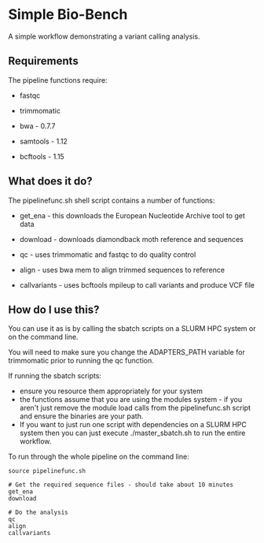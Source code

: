 # Simple Bio-Bench

A simple workflow demonstrating a variant calling analysis.

## Requirements
The pipeline functions require:

* fastqc

* trimmomatic

* bwa - 0.7.7

* samtools - 1.12

* bcftools - 1.15

## What does it do?

The pipelinefunc.sh shell script contains a number of functions:

* get_ena - this downloads the European Nucleotide Archive tool to get data

* download - downloads diamondback moth reference and sequences

* qc - uses trimmomatic and fastqc to do quality control

* align - uses bwa mem to align trimmed sequences to reference

* callvariants - uses bcftools mpileup to call variants and produce VCF file

## How do I use this?

You can use it as is by calling the sbatch scripts on a SLURM HPC system or on
the command line.

You will need to make sure you change the ADAPTERS_PATH variable for trimmomatic
prior to running the qc function.

If running the sbatch scripts:
* ensure you resource them appropriately for your system
* the functions assume that you are using the modules system - if you aren't
  just remove the module load calls from the pipelinefunc.sh script and ensure
  the binaries are your path.
* If you want to just run one script with dependencies on a SLURM HPC system
  then you can just execute ./master_sbatch.sh to run the entire workflow.

To run through the whole pipeline on the command line:

```
source pipelinefunc.sh

# Get the required sequence files - should take about 10 minutes
get_ena
download

# Do the analysis
qc
align
callvariants
```

